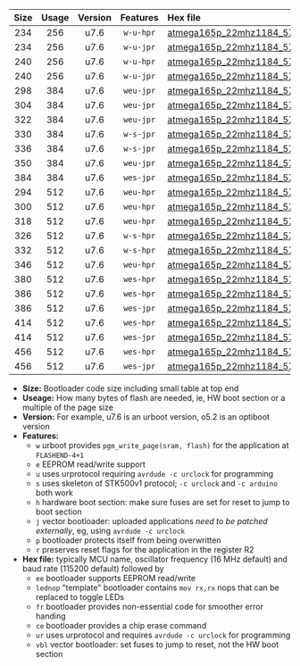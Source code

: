 |Size|Usage|Version|Features|Hex file|
|:-:|:-:|:-:|:-:|:--|
|234|256|u7.6|`w-u-hpr`|[atmega165p_22mhz1184_57600bps_ur.hex](https://raw.githubusercontent.com/stefanrueger/urboot/main/atmega165p_22mhz1184_57600bps_ur.hex)|
|234|256|u7.6|`w-u-jpr`|[atmega165p_22mhz1184_57600bps_ur_vbl.hex](https://raw.githubusercontent.com/stefanrueger/urboot/main/atmega165p_22mhz1184_57600bps_ur_vbl.hex)|
|240|256|u7.6|`w-u-hpr`|[atmega165p_22mhz1184_57600bps_lednop_ur.hex](https://raw.githubusercontent.com/stefanrueger/urboot/main/atmega165p_22mhz1184_57600bps_lednop_ur.hex)|
|240|256|u7.6|`w-u-jpr`|[atmega165p_22mhz1184_57600bps_lednop_ur_vbl.hex](https://raw.githubusercontent.com/stefanrueger/urboot/main/atmega165p_22mhz1184_57600bps_lednop_ur_vbl.hex)|
|298|384|u7.6|`weu-jpr`|[atmega165p_22mhz1184_57600bps_ee_ur_vbl.hex](https://raw.githubusercontent.com/stefanrueger/urboot/main/atmega165p_22mhz1184_57600bps_ee_ur_vbl.hex)|
|304|384|u7.6|`weu-jpr`|[atmega165p_22mhz1184_57600bps_ee_lednop_ur_vbl.hex](https://raw.githubusercontent.com/stefanrueger/urboot/main/atmega165p_22mhz1184_57600bps_ee_lednop_ur_vbl.hex)|
|322|384|u7.6|`weu-jpr`|[atmega165p_22mhz1184_57600bps_ee_lednop_fr_ur_vbl.hex](https://raw.githubusercontent.com/stefanrueger/urboot/main/atmega165p_22mhz1184_57600bps_ee_lednop_fr_ur_vbl.hex)|
|330|384|u7.6|`w-s-jpr`|[atmega165p_22mhz1184_57600bps_vbl.hex](https://raw.githubusercontent.com/stefanrueger/urboot/main/atmega165p_22mhz1184_57600bps_vbl.hex)|
|336|384|u7.6|`w-s-jpr`|[atmega165p_22mhz1184_57600bps_lednop_vbl.hex](https://raw.githubusercontent.com/stefanrueger/urboot/main/atmega165p_22mhz1184_57600bps_lednop_vbl.hex)|
|350|384|u7.6|`weu-jpr`|[atmega165p_22mhz1184_57600bps_ee_lednop_fr_ce_ur_vbl.hex](https://raw.githubusercontent.com/stefanrueger/urboot/main/atmega165p_22mhz1184_57600bps_ee_lednop_fr_ce_ur_vbl.hex)|
|384|384|u7.6|`wes-jpr`|[atmega165p_22mhz1184_57600bps_ee_vbl.hex](https://raw.githubusercontent.com/stefanrueger/urboot/main/atmega165p_22mhz1184_57600bps_ee_vbl.hex)|
|294|512|u7.6|`weu-hpr`|[atmega165p_22mhz1184_57600bps_ee_ur.hex](https://raw.githubusercontent.com/stefanrueger/urboot/main/atmega165p_22mhz1184_57600bps_ee_ur.hex)|
|300|512|u7.6|`weu-hpr`|[atmega165p_22mhz1184_57600bps_ee_lednop_ur.hex](https://raw.githubusercontent.com/stefanrueger/urboot/main/atmega165p_22mhz1184_57600bps_ee_lednop_ur.hex)|
|318|512|u7.6|`weu-hpr`|[atmega165p_22mhz1184_57600bps_ee_lednop_fr_ur.hex](https://raw.githubusercontent.com/stefanrueger/urboot/main/atmega165p_22mhz1184_57600bps_ee_lednop_fr_ur.hex)|
|326|512|u7.6|`w-s-hpr`|[atmega165p_22mhz1184_57600bps.hex](https://raw.githubusercontent.com/stefanrueger/urboot/main/atmega165p_22mhz1184_57600bps.hex)|
|332|512|u7.6|`w-s-hpr`|[atmega165p_22mhz1184_57600bps_lednop.hex](https://raw.githubusercontent.com/stefanrueger/urboot/main/atmega165p_22mhz1184_57600bps_lednop.hex)|
|346|512|u7.6|`weu-hpr`|[atmega165p_22mhz1184_57600bps_ee_lednop_fr_ce_ur.hex](https://raw.githubusercontent.com/stefanrueger/urboot/main/atmega165p_22mhz1184_57600bps_ee_lednop_fr_ce_ur.hex)|
|380|512|u7.6|`wes-hpr`|[atmega165p_22mhz1184_57600bps_ee.hex](https://raw.githubusercontent.com/stefanrueger/urboot/main/atmega165p_22mhz1184_57600bps_ee.hex)|
|386|512|u7.6|`wes-hpr`|[atmega165p_22mhz1184_57600bps_ee_lednop.hex](https://raw.githubusercontent.com/stefanrueger/urboot/main/atmega165p_22mhz1184_57600bps_ee_lednop.hex)|
|386|512|u7.6|`wes-jpr`|[atmega165p_22mhz1184_57600bps_ee_lednop_vbl.hex](https://raw.githubusercontent.com/stefanrueger/urboot/main/atmega165p_22mhz1184_57600bps_ee_lednop_vbl.hex)|
|414|512|u7.6|`wes-hpr`|[atmega165p_22mhz1184_57600bps_ee_lednop_fr.hex](https://raw.githubusercontent.com/stefanrueger/urboot/main/atmega165p_22mhz1184_57600bps_ee_lednop_fr.hex)|
|414|512|u7.6|`wes-jpr`|[atmega165p_22mhz1184_57600bps_ee_lednop_fr_vbl.hex](https://raw.githubusercontent.com/stefanrueger/urboot/main/atmega165p_22mhz1184_57600bps_ee_lednop_fr_vbl.hex)|
|456|512|u7.6|`wes-hpr`|[atmega165p_22mhz1184_57600bps_ee_lednop_fr_ce.hex](https://raw.githubusercontent.com/stefanrueger/urboot/main/atmega165p_22mhz1184_57600bps_ee_lednop_fr_ce.hex)|
|456|512|u7.6|`wes-jpr`|[atmega165p_22mhz1184_57600bps_ee_lednop_fr_ce_vbl.hex](https://raw.githubusercontent.com/stefanrueger/urboot/main/atmega165p_22mhz1184_57600bps_ee_lednop_fr_ce_vbl.hex)|

- **Size:** Bootloader code size including small table at top end
- **Useage:** How many bytes of flash are needed, ie, HW boot section or a multiple of the page size
- **Version:** For example, u7.6 is an urboot version, o5.2 is an optiboot version
- **Features:**
  + `w` urboot provides `pgm_write_page(sram, flash)` for the application at `FLASHEND-4+1`
  + `e` EEPROM read/write support
  + `u` uses urprotocol requiring `avrdude -c urclock` for programming
  + `s` uses skeleton of STK500v1 protocol; `-c urclock` and `-c arduino` both work
  + `h` hardware boot section: make sure fuses are set for reset to jump to boot section
  + `j` vector bootloader: uploaded applications *need to be patched externally*, eg, using `avrdude -c urclock`
  + `p` bootloader protects itself from being overwritten
  + `r` preserves reset flags for the application in the register R2
- **Hex file:** typically MCU name, oscillator frequency (16 MHz default) and baud rate (115200 default) followed by
  + `ee` bootloader supports EEPROM read/write
  + `lednop` "template" bootloader contains `mov rx,rx` nops that can be replaced to toggle LEDs
  + `fr` bootloader provides non-essential code for smoother error handing
  + `ce` bootloader provides a chip erase command
  + `ur` uses urprotocol and requires `avrdude -c urclock` for programming
  + `vbl` vector bootloader: set fuses to jump to reset, not the HW boot section
